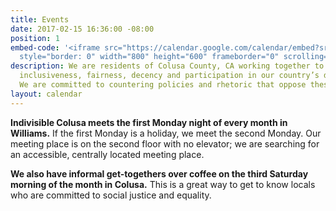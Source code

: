 ```yaml
---
title: Events
date: 2017-02-15 16:36:00 -08:00
position: 1
embed-code: '<iframe src="https://calendar.google.com/calendar/embed?src=indivisiblecolusa%40gmail.com&ctz=America/Los_Angeles"
  style="border: 0" width="800" height="600" frameborder="0" scrolling="no"></iframe>'
description: We are residents of Colusa County, CA working together to advocate for
  inclusiveness, fairness, decency and participation in our country’s democratic processes.
  We are committed to countering policies and rhetoric that oppose these values.
layout: calendar
---
```


**Indivisible Colusa meets the first Monday night of every month in Williams.** If the first Monday is a holiday, we meet the second Monday. Our meeting place is on the second floor with no elevator; we are searching for an accessible, centrally located meeting place. 

**We also have informal get-togethers over coffee on the third Saturday morning of the month in Colusa.** This is a great way to get to know locals who are committed to social justice and equality. 